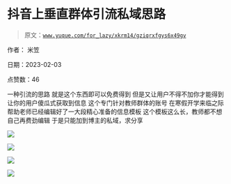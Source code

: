 # 抖音上垂直群体引流私域思路

> 原文：[`www.yuque.com/for_lazy/xkrm14/gziqrxfgys6x49gv`](https://www.yuque.com/for_lazy/xkrm14/gziqrxfgys6x49gv)

作者： 米笠 

日期：2023-02-03 

点赞数：46 

一种引流的思路 就是这个东西即可以免费得到 但是又让用户不得不加你才能得到 让你的用户傻瓜式获取到信息 这个专门针对教师群体的账号 在寒假开学来临之际 帮助老师已经编辑好了一大段精心准备的信息模板 这个模板这么长，教师都不想自己再费劲编辑 于是只能加到博主的私域，求分享 

![](img/67afe863539e8bd6e490cdd92cf34ec7.png) 

![](img/6375869fb5b308dcca3ef4a445c993fc.png) 

![](img/757453b1be3dfad21175f6bf658140c5.png) 

![](img/4f027a47ad8ee3c18aeef0630f3477c0.png) 

